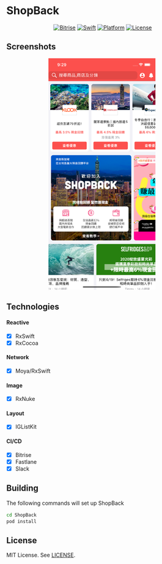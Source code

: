 # ShopBack

<p align="center">
    <a href="http://cocoadocs.org/docsets/Cards">
        <img src="https://app.bitrise.io/app/06b4d3f9fd381df6/status.svg?token=xn8UMq77aOXmEUZatQ1urQ"
            alt="Bitrise"></a>
    <a href="http://cocoadocs.org/docsets/Cards">
        <img src="https://img.shields.io/badge/Swift-5-orange.svg?style=flat"
            alt="Swift"></a>
    <a href="http://cocoadocs.org/docsets/Cards">
        <img src="https://img.shields.io/cocoapods/p/Cards.svg?style=flat"
            alt="Platform"></a>
    <a href="https://github.com/PaoloCuscela/Cards/blob/master/LICENSE">
        <img src="https://img.shields.io/github/license/PaoloCuscela/Cards.svg"
            alt="License"></a>
</p>

## Screenshots

<p align= "center">
<img alt="01" src="screenshots/homepage.png" width="280">&nbsp;
</p>

## Technologies

#### Reactive
- [X] RxSwift
- [X] RxCocoa

#### Network
- [X] Moya/RxSwift

#### Image
- [X] RxNuke

#### Layout
- [X] IGListKit

#### CI/CD
- [X] Bitrise
- [X] Fastlane
- [X] Slack

## Building

The following commands will set up ShopBack
```sh
cd ShopBack
pod install
```

## License
MIT License. See [LICENSE](https://github.com/gannasong/RxSwift-MVVM-Demo/blob/master/LICENSE).

